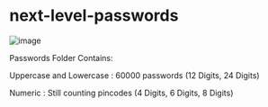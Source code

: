 # next-level-passwords
![image](https://github.com/LinuxBro-Official/next-level-passwords/assets/85288261/ffb83c5b-9ad8-4d32-86f0-92410b33f639)


Passwords Folder Contains:

Uppercase and Lowercase : 60000 passwords (12 Digits, 24 Digits)

Numeric : Still counting pincodes (4 Digits, 6 Digits, 8 Digits)